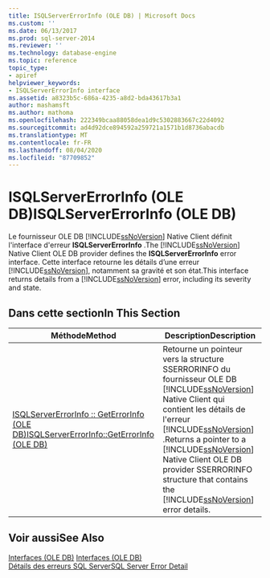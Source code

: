 ```yaml
---
title: ISQLServerErrorInfo (OLE DB) | Microsoft Docs
ms.custom: ''
ms.date: 06/13/2017
ms.prod: sql-server-2014
ms.reviewer: ''
ms.technology: database-engine
ms.topic: reference
topic_type:
- apiref
helpviewer_keywords:
- ISQLServerErrorInfo interface
ms.assetid: a8323b5c-686a-4235-a8d2-bda43617b3a1
author: mashamsft
ms.author: mathoma
ms.openlocfilehash: 222349bcaa88058dea1d9c5302883667c22d4092
ms.sourcegitcommit: ad4d92dce894592a259721a1571b1d8736abacdb
ms.translationtype: MT
ms.contentlocale: fr-FR
ms.lasthandoff: 08/04/2020
ms.locfileid: "87709852"
---
```

# <a name="isqlservererrorinfo-ole-db"></a><span data-ttu-id="18678-102">ISQLServerErrorInfo (OLE DB)</span><span class="sxs-lookup"><span data-stu-id="18678-102">ISQLServerErrorInfo (OLE DB)</span></span>
  <span data-ttu-id="18678-103">Le fournisseur OLE DB [!INCLUDE[ssNoVersion](../../includes/ssnoversion-md.md)] Native Client définit l'interface d'erreur **ISQLServerErrorInfo** .</span><span class="sxs-lookup"><span data-stu-id="18678-103">The [!INCLUDE[ssNoVersion](../../includes/ssnoversion-md.md)] Native Client OLE DB provider defines the **ISQLServerErrorInfo** error interface.</span></span> <span data-ttu-id="18678-104">Cette interface retourne les détails d’une erreur [!INCLUDE[ssNoVersion](../../includes/ssnoversion-md.md)], notamment sa gravité et son état.</span><span class="sxs-lookup"><span data-stu-id="18678-104">This interface returns details from a [!INCLUDE[ssNoVersion](../../includes/ssnoversion-md.md)] error, including its severity and state.</span></span>  
  
## <a name="in-this-section"></a><span data-ttu-id="18678-105">Dans cette section</span><span class="sxs-lookup"><span data-stu-id="18678-105">In This Section</span></span>  
  
|<span data-ttu-id="18678-106">Méthode</span><span class="sxs-lookup"><span data-stu-id="18678-106">Method</span></span>|<span data-ttu-id="18678-107">Description</span><span class="sxs-lookup"><span data-stu-id="18678-107">Description</span></span>|  
|------------|-----------------|  
|[<span data-ttu-id="18678-108">ISQLServerErrorInfo :: GetErrorInfo &#40;OLE DB&#41;</span><span class="sxs-lookup"><span data-stu-id="18678-108">ISQLServerErrorInfo::GetErrorInfo &#40;OLE DB&#41;</span></span>](../../relational-databases/native-client-ole-db-interfaces/isqlservererrorinfo-geterrorinfo-ole-db.md)|<span data-ttu-id="18678-109">Retourne un pointeur vers la structure SSERRORINFO du fournisseur OLE DB [!INCLUDE[ssNoVersion](../../includes/ssnoversion-md.md)] Native Client qui contient les détails de l'erreur [!INCLUDE[ssNoVersion](../../includes/ssnoversion-md.md)] .</span><span class="sxs-lookup"><span data-stu-id="18678-109">Returns a pointer to a [!INCLUDE[ssNoVersion](../../includes/ssnoversion-md.md)] Native Client OLE DB provider SSERRORINFO structure that contains the [!INCLUDE[ssNoVersion](../../includes/ssnoversion-md.md)] error details.</span></span>|  
  
## <a name="see-also"></a><span data-ttu-id="18678-110">Voir aussi</span><span class="sxs-lookup"><span data-stu-id="18678-110">See Also</span></span>  
 <span data-ttu-id="18678-111">[Interfaces &#40;OLE DB&#41;](../../../2014/database-engine/dev-guide/interfaces-ole-db.md) </span><span class="sxs-lookup"><span data-stu-id="18678-111">[Interfaces &#40;OLE DB&#41;](../../../2014/database-engine/dev-guide/interfaces-ole-db.md) </span></span>  
 [<span data-ttu-id="18678-112">Détails des erreurs SQL Server</span><span class="sxs-lookup"><span data-stu-id="18678-112">SQL Server Error Detail</span></span>](../../relational-databases/native-client-ole-db-errors/sql-server-error-detail.md)  
  
  
